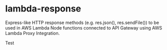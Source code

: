 # lambda-response
Express-like HTTP response methods (e.g. res.json(), res.sendFile()) to be used in AWS Lambda Node functions connected to API Gateway using AWS Lambda Proxy Integration.

Test
